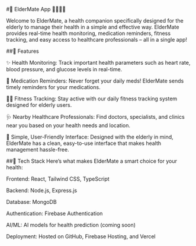 #🚀 ElderMate App 🧑‍🦳👩‍🦳

Welcome to ElderMate, a health companion specifically designed for the elderly to manage their health in a simple and effective way. ElderMate provides real-time health monitoring, medication reminders, fitness tracking, and easy access to healthcare professionals – all in a single app!

##🌟 Features

✨ Health Monitoring: Track important health parameters such as heart rate, blood pressure, and glucose levels in real-time.

💊 Medication Reminders: Never forget your daily meds! ElderMate sends timely reminders for your medications.

🏃‍♂️ Fitness Tracking: Stay active with our daily fitness tracking system designed for elderly users.

🩺 Nearby Healthcare Professionals: Find doctors, specialists, and clinics near you based on your health needs and location.

📱 Simple, User-Friendly Interface: Designed with the elderly in mind, ElderMate has a clean, easy-to-use interface that makes health management hassle-free.

##🔧 Tech Stack
Here’s what makes ElderMate a smart choice for your health:

Frontend: React, Tailwind CSS, TypeScript

Backend: Node.js, Express.js

Database: MongoDB

Authentication: Firebase Authentication

AI/ML: AI models for health prediction (coming soon)

Deployment: Hosted on GitHub, Firebase Hosting, and Vercel
